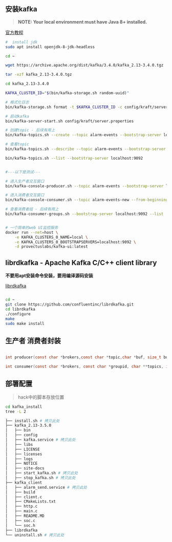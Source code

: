 ## 安装kafka

> **NOTE: Your local environment must have Java 8+ installed.**

[官方教程](https://kafka.apache.org/34/documentation.html)

```sh
#  install jdk 
sudo apt install openjdk-8-jdk-headless

cd ~

wget https://archive.apache.org/dist/kafka/3.4.0/kafka_2.13-3.4.0.tgz

tar -xzf kafka_2.13-3.4.0.tgz

cd kafka_2.13-3.4.0

KAFKA_CLUSTER_ID="$(bin/kafka-storage.sh random-uuid)"

# 格式化日志
bin/kafka-storage.sh format -t $KAFKA_CLUSTER_ID -c config/kraft/server.properties

# 启动kafka
bin/kafka-server-start.sh config/kraft/server.properties

# 创建topic - 后续有用上
bin/kafka-topics.sh --create --topic alarm-events --bootstrap-server localhost:9092

# 查看topic 
bin/kafka-topics.sh --describe --topic alarm-events --bootstrap-server localhost:9092

bin/kafka-topics.sh --list --bootstrap-server localhost:9092


#---以下是测试---

# 进入生产者交互窗口
bin/kafka-console-producer.sh --topic alarm-events --bootstrap-server localhost:9092

# 进入消费者交互窗口
bin/kafka-console-consumer.sh --topic alarm-events-new --from-beginning --bootstrap-server localhost:9092

# 查看消费者组 - 后续有用上
bin/kafka-consumer-groups.sh --bootstrap-server localhost:9092 --list


# 一个简单的web UI监控服务
docker run --net=host \
	-e KAFKA_CLUSTERS_0_NAME=local \
	-e KAFKA_CLUSTERS_0_BOOTSTRAPSERVERS=localhost:9092 \
	-d provectuslabs/kafka-ui:latest
```

## librdkafka - Apache Kafka C/C++ client library

**不要用apt安装命令安装，要用编译源码安装**

[librdkafka](https://github.com/confluentinc/librdkafka)

```sh

cd ~
git clone https://github.com/confluentinc/librdkafka.git
cd librdkafka
./configure
make
sudo make install

```

## 生产者 消费者封装

```c

int producer(const char *brokers,const char *topic,char *buf, size_t buf_size);

int consumer(const char *brokers, const char *groupid, char **topics, int topic_cnt);

```

## 部署配置

> hack中的脚本存放位置

```sh
cd kafka_install
tree -L 2

├── install.sh # 拷贝此处
├── kafka_2.13-3.5.0
│   ├── bin
│   ├── config
│   ├── kafka.service # 拷贝此处
│   ├── libs
│   ├── LICENSE
│   ├── licenses
│   ├── logs
│   ├── NOTICE
│   ├── site-docs
│   ├── start_kafka.sh # 拷贝此处
│   ├── stop_kafka.sh # 拷贝此处
├── kafka_client
│   ├── alarm_send.service # 拷贝此处
│   ├── build
│   ├── client.c
│   ├── CMakeLists.txt
│   ├── http.c
│   ├── main.c
│   ├── README.MD
│   ├── soc.c
│   └── soc.h
├── librdkafka
└── uninstall.sh # 拷贝此处

```